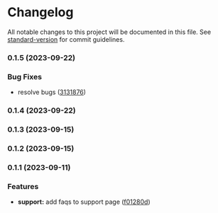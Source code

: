 # Changelog

All notable changes to this project will be documented in this file. See [standard-version](https://github.com/conventional-changelog/standard-version) for commit guidelines.

### 0.1.5 (2023-09-22)


### Bug Fixes

* resolve bugs ([3131876](https://github.com/careplace-github/back-office/commit/3131876e9b7a208150ce697f07e2e4b6b2e32edb))

### 0.1.4 (2023-09-22)

### 0.1.3 (2023-09-15)

### 0.1.2 (2023-09-15)

### 0.1.1 (2023-09-11)


### Features

* **support:** add faqs to support page ([f01280d](https://github.com/careplace-github/business-web/commit/f01280d6214a6bd892804c9b6d52cf1a2f91d13c))
